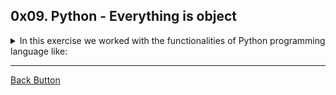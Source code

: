 ## 0x09. Python - Everything is object

<details>
<summary>In this exercise we worked with the functionalities of Python programming language like: </summary>
<br>

- Classes.
- Objects.
- Mutable and inmutable objects.

</details>

---

[Back Button](https://github.com/FatChicken277/holbertonschool-higher_level_programming)
